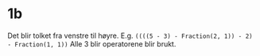 # 1b
Det blir tolket fra venstre til høyre. 
E.g. `((((5 - 3) - Fraction(2, 1)) - 2) - Fraction(1, 1))`
Alle 3 blir operatorene blir brukt.
